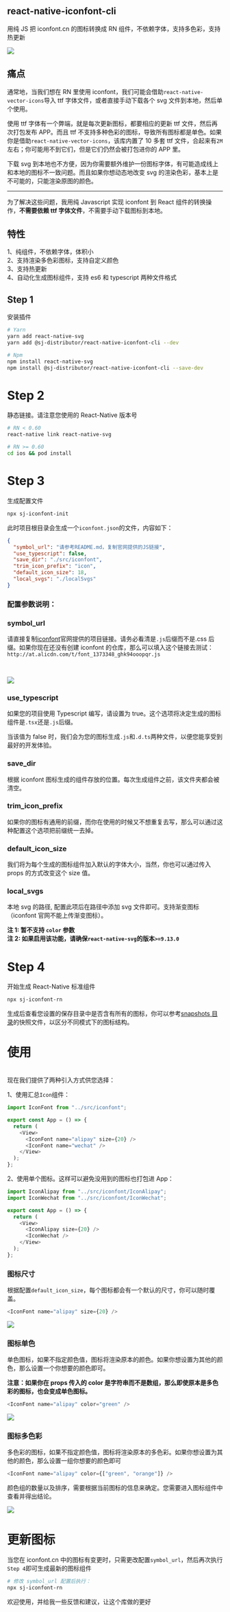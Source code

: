 ## react-native-iconfont-cli

用纯 JS 把 iconfont.cn 的图标转换成 RN 组件，不依赖字体，支持多色彩，支持热更新

![](https://github.com/fwh1990/react-native-iconfont-cli/blob/master/images/icons.png?raw=true)

## 痛点

通常地，当我们想在 RN 里使用 iconfont，我们可能会借助`react-native-vector-icons`导入 ttf 字体文件，或者直接手动下载各个 svg 文件到本地，然后单个使用。

使用 ttf 字体有一个弊端，就是每次更新图标，都要相应的更新 ttf 文件，然后再次打包发布 APP。而且 ttf 不支持多种色彩的图标，导致所有图标都是单色。如果你是借助`react-native-vector-icons`，该库内置了 10 多套 ttf 文件，合起来有`2M`左右；你可能用不到它们，但是它们仍然会被打包进你的 APP 里。

下载 svg 到本地也不方便，因为你需要额外维护一份图标字体，有可能造成线上和本地的图标不一致问题。而且如果你想动态地改变 svg 的渲染色彩，基本上是不可能的，只能渲染原图的颜色。

---

为了解决这些问题，我用纯 Javascript 实现 iconfont 到 React 组件的转换操作，**不需要依赖 ttf 字体文件**，不需要手动下载图标到本地。

## 特性

1、纯组件，不依赖字体，体积小
<br />
2、支持渲染多色彩图标，支持自定义颜色
<br />
3、支持热更新
<br />
4、自动化生成图标组件，支持 es6 和 typescript 两种文件格式

## Step 1

安装插件

```bash
# Yarn
yarn add react-native-svg
yarn add @sj-distributor/react-native-iconfont-cli --dev

# Npm
npm install react-native-svg
npm install @sj-distributor/react-native-iconfont-cli --save-dev
```

# Step 2

静态链接。请注意您使用的 React-Native 版本号

```bash
# RN < 0.60
react-native link react-native-svg

# RN >= 0.60
cd ios && pod install
```

# Step 3

生成配置文件

```bash
npx sj-iconfont-init
```

此时项目根目录会生成一个`iconfont.json`的文件，内容如下：

```json
{
  "symbol_url": "请参考README.md，复制官网提供的JS链接",
  "use_typescript": false,
  "save_dir": "./src/iconfont",
  "trim_icon_prefix": "icon",
  "default_icon_size": 18,
  "local_svgs": "./localSvgs"
}
```

### 配置参数说明：

### symbol_url

请直接复制[iconfont](http://iconfont.cn)官网提供的项目链接。请务必看清是`.js`后缀而不是.css 后缀。如果你现在还没有创建 iconfont 的仓库，那么可以填入这个链接去测试：`http://at.alicdn.com/t/font_1373348_ghk94ooopqr.js`

<br />

![](https://github.com/fwh1990/react-native-iconfont-cli/blob/master/images/symbol-url.png?raw=true)

### use_typescript

如果您的项目使用 Typescript 编写，请设置为 true。这个选项将决定生成的图标组件是`.tsx`还是`.js`后缀。

当该值为 false 时，我们会为您的图标生成`.js`和`.d.ts`两种文件，以便您能享受到最好的开发体验。

### save_dir

根据 iconfont 图标生成的组件存放的位置。每次生成组件之前，该文件夹都会被清空。

### trim_icon_prefix

如果你的图标有通用的前缀，而你在使用的时候又不想重复去写，那么可以通过这种配置这个选项把前缀统一去掉。

### default_icon_size

我们将为每个生成的图标组件加入默认的字体大小，当然，你也可以通过传入 props 的方式改变这个 size 值。

### local_svgs

本地 svg 的路径, 配置此项后在路径中添加 svg 文件即可。支持渐变图标（iconfont 官网不能上传渐变图标）。

**注 1: 暂不支持 `color` 参数**
<br>
**注 2: 如果启用该功能，请确保`react-native-svg`的版本`>=9.13.0`**

# Step 4

开始生成 React-Native 标准组件

```bash
npx sj-iconfont-rn
```

生成后查看您设置的保存目录中是否含有所有的图标，你可以参考[snapshots 目录](https://github.com/iconfont-cli/react-native-iconfont-cli/tree/master/snapshots)的快照文件，以区分不同模式下的图标结构。

# 使用

<br />
现在我们提供了两种引入方式供您选择：

1、使用汇总`Icon`组件：

```typescript jsx
import IconFont from "../src/iconfont";

export const App = () => {
  return (
    <View>
      <IconFont name="alipay" size={20} />
      <IconFont name="wechat" />
    </View>
  );
};
```

2、使用单个图标。这样可以避免没用到的图标也打包进 App：

```typescript jsx
import IconAlipay from "../src/iconfont/IconAlipay";
import IconWechat from "../src/iconfont/IconWechat";

export const App = () => {
  return (
    <View>
      <IconAlipay size={20} />
      <IconWechat />
    </View>
  );
};
```

### 图标尺寸

根据配置`default_icon_size`，每个图标都会有一个默认的尺寸，你可以随时覆盖。

```typescript jsx
<IconFont name="alipay" size={20} />
```

![](https://github.com/fwh1990/react-native-iconfont-cli/blob/master/images/default-color-icon.png?raw=true)

### 图标单色

单色图标，如果不指定颜色值，图标将渲染原本的颜色。如果你想设置为其他的颜色，那么设置一个你想要的颜色即可。

**注意：如果你在 props 传入的 color 是字符串而不是数组，那么即使原本是多色彩的图标，也会变成单色图标。**

```typescript jsx
<IconFont name="alipay" color="green" />
```

![](https://github.com/fwh1990/react-native-iconfont-cli/blob/master/images/one-color-icon.png?raw=true)

### 图标多色彩

多色彩的图标，如果不指定颜色值，图标将渲染原本的多色彩。如果你想设置为其他的颜色，那么设置一组你想要的颜色即可

```typescript jsx
<IconFont name="alipay" color={["green", "orange"]} />
```

颜色组的数量以及排序，需要根据当前图标的信息来确定。您需要进入图标组件中查看并得出结论。

![](https://github.com/fwh1990/react-native-iconfont-cli/blob/master/images/multi-color-icon.png?raw=true)

# 更新图标

当您在 iconfont.cn 中的图标有变更时，只需更改配置`symbol_url`，然后再次执行`Step 4`即可生成最新的图标组件

```bash
# 修改 symbol_url 配置后执行：
npx sj-iconfont-rn
```

欢迎使用，并给我一些反馈和建议，让这个库做的更好
